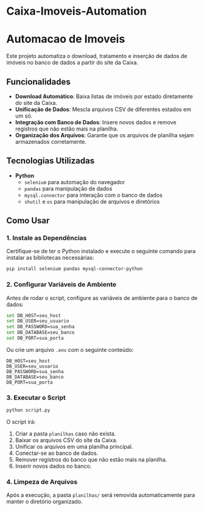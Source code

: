 # Caixa-Imoveis-Automation

# Automacao de Imoveis

Este projeto automatiza o download, tratamento e inserção de dados de imóveis no banco de dados a partir do site da Caixa.

## Funcionalidades

- **Download Automático**: Baixa listas de imóveis por estado diretamente do site da Caixa.
- **Unificação de Dados**: Mescla arquivos CSV de diferentes estados em um só.
- **Integração com Banco de Dados**: Insere novos dados e remove registros que não estão mais na planilha.
- **Organização dos Arquivos**: Garante que os arquivos de planilha sejam armazenados corretamente.

## Tecnologias Utilizadas

- **Python**
  - `selenium` para automação do navegador
  - `pandas` para manipulação de dados
  - `mysql.connector` para interação com o banco de dados
  - `shutil` e `os` para manipulação de arquivos e diretórios

## Como Usar

### 1. Instale as Dependências

Certifique-se de ter o Python instalado e execute o seguinte comando para instalar as bibliotecas necessárias:

```sh
pip install selenium pandas mysql-connector-python
```

### 2. Configurar Variáveis de Ambiente

Antes de rodar o script, configure as variáveis de ambiente para o banco de dados:

```sh
set DB_HOST=seu_host
set DB_USER=seu_usuario
set DB_PASSWORD=sua_senha
set DB_DATABASE=seu_banco
set DB_PORT=sua_porta
```

Ou crie um arquivo `.env` com o seguinte conteúdo:

```
DB_HOST=seu_host
DB_USER=seu_usuario
DB_PASSWORD=sua_senha
DB_DATABASE=seu_banco
DB_PORT=sua_porta
```

### 3. Executar o Script

```sh
python script.py
```

O script irá:

1. Criar a pasta `planilhas` caso não exista.
2. Baixar os arquivos CSV do site da Caixa.
3. Unificar os arquivos em uma planilha principal.
4. Conectar-se ao banco de dados.
5. Remover registros do banco que não estão mais na planilha.
6. Inserir novos dados no banco.

### 4. Limpeza de Arquivos

Após a execução, a pasta `planilhas/` será removida automaticamente para manter o diretório organizado.


